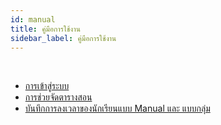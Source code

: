 ```yaml
---
id: manual
title: คู่มือการใช้งาน
sidebar_label: คู่มือการใช้งาน
---
```


<br/>

* [การเข้าสู่ระบบ](/docs/manual-login.html)
* [การช่วยจัดตารางสอน](/docs/manual-timetable.html)
* [บันทึกการลงเวลาของนักเรียนแบบ Manual และ แบบกลุ่ม](/docs/manual-studentclockin.html)
